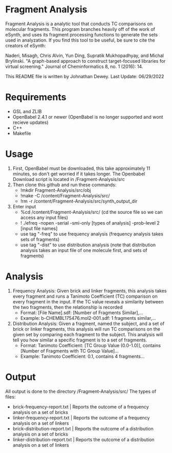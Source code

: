 # Fragment Analysis

Fragment Analysis is a analytic tool that conducts TC comparisons on molecular fragments.
This program branches heavily off of the work of eSynth, and uses its fragment processing functions to generate the sets used in analyzation. If you find this tool to be useful, be sure to cite the creators of eSynth:

Naderi, Misagh, Chris Alvin, Yun Ding, Supratik Mukhopadhyay, and Michal Brylinski. "A graph-based approach to construct target-focused libraries for virtual screening." Journal of Cheminformatics 8, no. 1 (2016): 14.

This README file is written by Johnathan Dewey. Last Update: 06/29/2022

# Requirements
  - GSL and ZLIB
  - OpenBabel 2.4.1 or newer (OpenBabel is no longer supported and wont recieve updates)
  - C++
  - Makefile
  
# Usage
  1. First, OpenBabel must be downloaded, this take approximately 11 minutes, so don't get worried if it takes longer. The Openbabel Download script is located in /Fragment-Analysis/src
  2. Then clone this github and run these commands:
      - !mkdir Fragment-Analysis/src/obj
      - !make -C /content/Fragment-Analysis/src/
      - !rm -r /content/Fragment-Analysis/src/synth_output_dir
  3. Enter input
      - %cd /content/Fragment-Analysis/src/ (cd the source file so we can access any input files)
      - ! ./efreq -nopen -serial -smi-only [types of analysis] -prob-level 2 [input file names]
      -   use tag "-freq" to use frequency analysis (frequency analysis takes sets of fragments)
      -   use tag "-dist" to use distribution analysis (note that distribution analysis takes an input file of one molecule first, and sets of fragments)

# Analysis
  1. Frequency Analysis: Given brick and linker fragments, this analysis takes every fragment and runs a Tanimoto Coefficient (TC) comparison on every fragment in the input. If the TC value reveals a similarity between the two fragments, then the relationship is recorded
      - Format:  [File Name].sdf: [Number of Fragments Similar],...
      - Example: b-CHEMBL175476.mol2-001.sdf: 1 fragments similar,...
  2. Distribution Analysis: Given a fragment, named the subject, and a set of brick or linker fragments, this analysis will run TC comparisons on the given set by comparing each fragment to the subject. This analysis will tell you how similar a specific fragment is to a set of fragments.
      - Format: Tanimoto Coefficient: [TC Group Value (0.0-1.0)], contains [Number of Fragments with TC Group Value]...
      - Example: Tanimoto Coefficient: 0.1, contains 4 fragments...
# Output
  All output is done to the directory /Fragment-Analysis/src/
  The types of files:
  - brick-frequency-report.txt     | Reports the outcome of a frequency analysis on a set of bricks
  - linker-frequency-report.txt    | Reports the outcome of a frequency analysis on a set of linkers
  - brick-distribution-report.txt  | Reports the outcome of a distribution analysis on a set of bricks
  - linker-distribution-report.txt | Reports the outcome of a distribution analysis on a set of linkers
